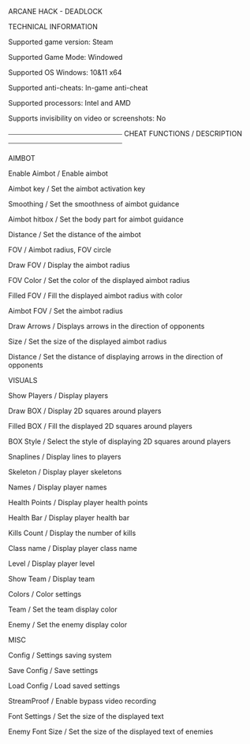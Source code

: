 ARCANE HACK - DEADLOCK


TECHNICAL INFORMATION


Supported game version: Steam

Supported Game Mode: Windowed

Supported OS Windows: 10&11 x64

Supported anti-cheats: In-game anti-cheat

Supported processors: Intel and AMD

Supports invisibility on video or screenshots: No

⎯⎯⎯⎯⎯⎯⎯⎯⎯⎯⎯⎯⎯⎯⎯⎯⎯⎯⎯⎯⎯⎯⎯⎯⎯⎯⎯⎯⎯⎯⎯⎯⎯
CHEAT FUNCTIONS / DESCRIPTION
⎯⎯⎯⎯⎯⎯⎯⎯⎯⎯⎯⎯⎯⎯⎯⎯⎯⎯⎯⎯⎯⎯⎯⎯⎯⎯⎯⎯⎯⎯⎯⎯⎯


AIMBOT


Enable Aimbot / Enable aimbot

Aimbot key / Set the aimbot activation key

Smoothing / Set the smoothness of aimbot guidance

Aimbot hitbox / Set the body part for aimbot guidance

Distance / Set the distance of the aimbot

FOV / Aimbot radius, FOV circle

Draw FOV / Display the aimbot radius

FOV Color / Set the color of the displayed aimbot radius

Filled FOV / Fill the displayed aimbot radius with color

Aimbot FOV / Set the aimbot radius

Draw Arrows / Displays arrows in the direction of opponents

Size / Set the size of the displayed aimbot radius

Distance / Set the distance of displaying arrows in the direction of opponents


VISUALS


Show Players / Display players

Draw BOX / Display 2D squares around players

Filled BOX / Fill the displayed 2D squares around players

BOX Style / Select the style of displaying 2D squares around players

Snaplines / Display lines to players

Skeleton / Display player skeletons

Names / Display player names

Health Points / Display player health points

Health Bar / Display player health bar

Kills Count / Display the number of kills

Class name / Display player class name

Level / Display player level

Show Team / Display team

Colors / Color settings

Team / Set the team display color

Enemy / Set the enemy display color


MISC


Config / Settings saving system

Save Config / Save settings

Load Config / Load saved settings

StreamProof / Enable bypass video recording

Font Settings / Set the size of the displayed text

Enemy Font Size / Set the size of the displayed text of enemies
